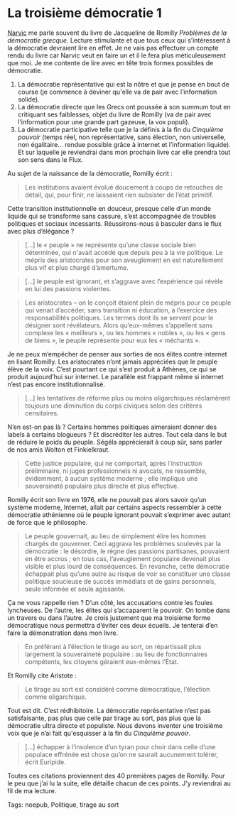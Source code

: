 # La troisième démocratie 1

[Narvic](http://narvic.fr) me parle souvent du livre de Jacqueline de Romilly *Problèmes de la démocratie grecque*. Lecture stimulante et que tous ceux qui s’intéressent à la démocratie devraient lire en effet. Je ne vais pas effectuer un compte rendu du livre car Narvic veut en faire un et il le fera plus méticuleusement que moi. Je me contente de lire avec en tête trois formes possibles de démocratie.<span id="more-11669"></span>

1. La démocratie représentative qui est la nôtre et que je pense en bout de course (je commence à deviner qu'elle va de pair avec l’information solide).
2. La démocratie directe que les Grecs ont poussée à son summum tout en critiquant ses faiblesses, objet du livre de Romilly (va de pair avec l’information pour une grande part gazeuse, la vox populi).
3. La démocratie participative telle que je la définis à la fin du *Cinquième pouvoir* (temps réel, non représentative, sans élection, non universelle, non égalitaire… rendue possible grâce à internet et l’information liquide). Et sur laquelle je reviendrai dans mon prochain livre car elle prendra tout son sens dans le Flux.

Au sujet de la naissance de la démocratie, Romilly écrit :

> Les institutions avaient évolué doucement à coups de retouches de détail, qui, pour finir, ne laissaient rien subsister de l’état primitif.

Cette transition institutionnelle en douceur, presque celle d’un monde liquide qui se transforme sans cassure, s’est accompagnée de troubles politiques et sociaux incessants. Réussirons-nous à basculer dans le flux avec plus d’élégance ?

> \[…\] le « peuple » ne représente qu’une classe sociale bien déterminée, qui n'avait accédé que depuis peu à la vie politique. Le mépris des aristocrates pour son aveuglement en est naturellement plus vif et plus chargé d’amertume.

> \[…\] le peuple est ignorant, et s’aggrave avec l’expérience qui révèle en lui des passions violentes.

> Les aristocrates – on le conçoit étaient plein de mépris pour ce peuple qui venait d’accéder, sans transition ni éducation, à l’exercice des responsabilités politiques. Les termes dont ils se servent pour le désigner sont révélateurs. Alors qu’eux-mêmes s’appellent sans complexe les « meilleurs », ou les hommes « nobles », ou les « gens de biens », le peuple représente pour eux les « méchants ».

Je ne peux m’empêcher de penser aux sorties de nos élites contre internet en lisant Romilly. Les aristocrates n’ont jamais appréciées que le peuple élève de la voix. C’est pourtant ce qui s’est produit à Athènes, ce qui se produit aujourd’hui sur internet. Le parallèle est frappant même si internet n’est pas encore institutionnalisé.

> \[…\] les tentatives de réforme plus ou moins oligarchiques réclamèrent toujours une diminution du corps civiques selon des critères censitaires.

N’en est-on pas là ? Certains hommes politiques aimeraient donner des labels à certains blogueurs ? Et discréditer les autres. Tout cela dans le but de réduire le poids du peuple. Ségéla apprécierait à coup sûr, sans parler de nos amis Wolton et Finkielkraut.

> Cette justice populaire, qui ne comportait, après l’instruction préliminaire, ni juges professionnels ni avocats, ne ressemble, évidemment, à aucun système moderne ; elle implique une souveraineté populaire plus directe et plus effective.

Romilly écrit son livre en 1976, elle ne pouvait pas alors savoir qu’un système moderne, Internet, allait par certains aspects ressembler à cette démocratie athénienne où le peuple ignorant pouvait s’exprimer avec autant de force que le philosophe.

> Le peuple gouvernait, au lieu de simplement élire les hommes chargés de gouverner. Ceci aggrava les problèmes soulevés par la démocratie : le désordre, le règne des passions partisanes, pouvaient en être accrus ; en tous cas, l’aveuglement populaire devenait plus visible et plus lourd de conséquences. En revanche, cette démocratie échappait plus qu’une autre au risque de voir se constituer une classe politique soucieuse de succès immédiats et de gains personnels, seule informée et seule agissante.

Ça ne vous rappelle rien ? D’un côté, les accusations contre les foules lyncheuses. De l’autre, les élites qui s’accaparent le pouvoir. On tombe dans un travers ou dans l’autre. Je crois justement que ma troisième forme démocratique nous permettra d’éviter ces deux écueils. Je tenterai d’en faire la démonstration dans mon livre.

> En préférant à l’élection le tirage au sort, on répartissait plus largement la souveraineté populaire : au lieu de fonctionnaires compétents, les citoyens géraient eux-mêmes l’État.

Et Romilly cite Aristote :

> Le tirage au sort est considéré comme démocratique, l’élection comme oligarchique.

Tout est dit. C’est rédhibitoire. La démocratie représentative n’est pas satisfaisante, pas plus que celle par tirage au sort, pas plus que la démocratie ultra directe et populiste. Nous devons inventer une troisième voix que je n’ai fait qu'esquisser à la fin du *Cinquième pouvoir*.

> \[…\] échapper à l’insolence d’un tyran pour choir dans celle d’une populace effrénée est chose qu’on ne saurait aucunement tolérer, écrit Euripide.

Toutes ces citations proviennent des 40 premières pages de Romilly. Pour le peu que j’ai lu la suite, elle détaille chacun de ces points. J'y reviendrai au fil de ma lecture.

Tags: noepub, Politique, tirage au sort